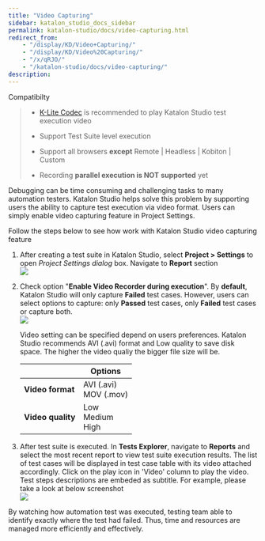 ```yaml
---
title: "Video Capturing" 
sidebar: katalon_studio_docs_sidebar
permalink: katalon-studio/docs/video-capturing.html 
redirect_from:
    - "/display/KD/Video+Capturing/"
    - "/display/KD/Video%20Capturing/"
    - "/x/qRJO/"
    - "/katalon-studio/docs/video-capturing/"
description: 
---
```

Compatibilty

> *   [K-Lite Codec](https://www.codecguide.com/download_kl.htm) is recommended to play Katalon Studio test execution video
> *   Support Test Suite level execution
> *   Support all browsers **except** Remote | Headless | Kobiton | Custom
> 
> *   Recording **parallel execution is NOT** **supported** yet
>     

Debugging can be time consuming and challenging tasks to many automation testers. Katalon Studio helps solve this problem by supporting users the ability to capture test execution via video format. Users can simply enable video capturing feature in Project Settings.

Follow the steps below to see how work with Katalon Studio video capturing feature

1.  After creating a test suite in Katalon Studio, select **Project > Settings** to open _Project Settings dialog_ box. Navigate to **Report** section  
    ![](../../images/katalon-studio/docs/video-capturing/image2017-8-25-143A243A12.png)  
      
    
2.  Check option "**Enable Video Recorder during execution**". By **default**, Katalon Studio will only capture **Failed** test cases. However, users can select options to capture: only **Passed** test cases, only **Failed** test cases or capture both.  
    ![](../../images/katalon-studio/docs/video-capturing/image2017-8-25-153A43A45.png)  
      
    
    Video setting can be specified depend on users preferences. Katalon Studio recommends AVI (.avi) format and Low quality to save disk space. The higher the video qualiy the bigger file size will be.
    
    <table><thead><tr><th>&nbsp;</th><th>Options</th></tr></thead><tbody><tr><td><strong>Video format</strong></td><td>AVI (.avi)<br>MOV (.mov)</td></tr><tr><td><strong>Video quality</strong></td><td>Low<br>Medium<br>High</td></tr></tbody></table>
    
      
      
    
3.  After test suite is executed. In **Tests Explorer**, navigate to **Reports** and select the most recent report to view test suite execution results. The list of test cases will be displayed in test case table with its video attached accordingly. Click on the play icon in 'Video' column to play the video. Test steps descriptions are embeded as subtitle. For example, please take a look at below screenshot  
    ![](../../images/katalon-studio/docs/video-capturing/image2017-8-25-153A353A13.png)

By watching how automation test was executed, testing team able to identify exactly where the test had failed. Thus, time and resources are managed more efficiently and effectively.